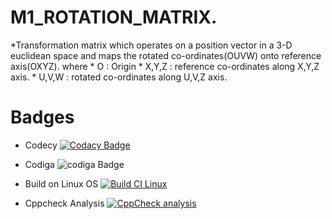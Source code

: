 # M1_ROTATION_MATRIX.
*Transformation matrix which operates on a position vector in a 3-D euclidean space and maps the rotated co-ordinates(OUVW) onto reference axis(OXYZ).
 where 
     * O     : Origin
     * X,Y,Z : reference co-ordinates along X,Y,Z axis.
     * U,V,W : rotated co-ordinates along U,V,Z axis.
     
     
# Badges
* Codecy
[![Codacy Badge](https://app.codacy.com/project/badge/Grade/f8213737c0844fc28ae70c5d0d69d0c3)](https://www.codacy.com/gh/Vinay-144/M1_Rotation-matrix/dashboard?utm_source=github.com&amp;utm_medium=referral&amp;utm_content=Vinay-144/M1_Rotation-matrix&amp;utm_campaign=Badge_Grade)
* Codiga
 ![codiga Badge](https://api.codiga.io/project/32198/score/svg)
 
* Build on Linux OS
[![Build CI Linux](https://github.com/Vinay-144/M1_Rotation-matrix/actions/workflows/c-cpp.yml/badge.svg)](https://github.com/Vinay-144/M1_Rotation-matrix/actions/workflows/c-cpp.yml) 

* Cppcheck Analysis
[![CppCheck analysis](https://github.com/Vinay-144/M1_Rotation-matrix/actions/workflows/cppcheck_analysis.yml/badge.svg)](https://github.com/Vinay-144/M1_Rotation-matrix/actions/workflows/cppcheck_analysis.yml)

